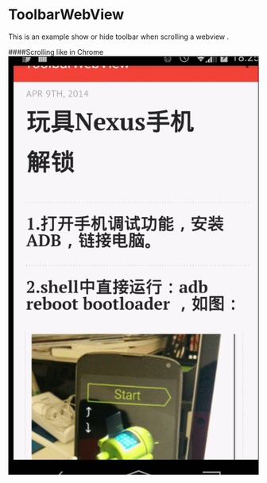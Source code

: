 # ToolbarWebView

This is an example  show or hide toolbar when scrolling a webview .

####Scrolling like in Chrome
![Scrolling like in Chrome](https://raw.githubusercontent.com/janrone/ToolbarWebView/master/screenshots/toolbarwebview.gif "")
